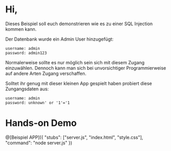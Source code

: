 # Hi,

Dieses Beispiel soll euch demonstrieren wie es zu einer SQL Injection kommen kann.

Der Datenbank wurde ein Admin User hinzugefügt:

```
username: admin
password: admin123
``` 

Normalerweise sollte es nur möglich sein sich mit diesem Zugang einzuwählen.
Dennoch kann man sich bei unvorsichtiger Programmierweise auf andere Arten Zugang verschaffen.

Solltet ihr genug mit dieser kleinen App gespielt haben probiert diese Zungangsdaten aus:

```
username: admin
password: unknown' or '1'='1
``` 

# Hands-on Demo

@[Beispiel APP]({ "stubs": ["server.js", "index.html", "style.css"], "command": "node server.js" })



